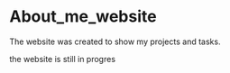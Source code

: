 # About_me_website
The website was created to show my projects and tasks.

the website is still in progres
